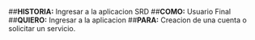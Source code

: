 ##**HISTORIA:**
Ingresar a la aplicacion SRD
##**COMO:**
Usuario Final
##**QUIERO:**
Ingresar a la aplicacion
##**PARA:**
Creacion de una cuenta o solicitar un servicio.